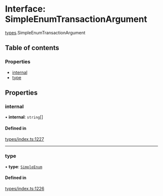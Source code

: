 # Interface: SimpleEnumTransactionArgument

[types](../wiki/types).SimpleEnumTransactionArgument

## Table of contents

### Properties

- [internal](../wiki/types.SimpleEnumTransactionArgument#internal)
- [type](../wiki/types.SimpleEnumTransactionArgument#type)

## Properties

### internal

• **internal**: `string`[]

#### Defined in

[types/index.ts:1227](https://github.com/PolymeshAssociation/polymesh-sdk/blob/079537ad/src/types/index.ts#L1227)

___

### type

• **type**: [`SimpleEnum`](../wiki/types.TransactionArgumentType#simpleenum)

#### Defined in

[types/index.ts:1226](https://github.com/PolymeshAssociation/polymesh-sdk/blob/079537ad/src/types/index.ts#L1226)
